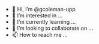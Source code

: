 - 👋 Hi, I’m @gcoleman-upp
- 👀 I’m interested in ...
- 🌱 I’m currently learning ...
- 💞️ I’m looking to collaborate on ...
- 📫 How to reach me ...

<!---
gcoleman-upp/gcoleman-upp is a ✨ special ✨ repository because its `README.md` (this file) appears on your GitHub profile.
You can click the Preview link to take a look at your changes.
--->
